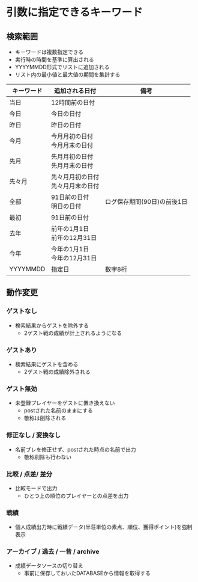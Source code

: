 # 引数に指定できるキーワード

## 検索範囲

- キーワードは複数指定できる
- 実行時の時間を基準に算出される
- YYYYMMDD形式でリストに追加される
- リスト内の最小値と最大値の期間を集計する

| キーワード | 追加される日付                         | 備考                        |
| ---------- | -------------------------------------- | --------------------------- |
| 当日       | 12時間前の日付                         |                             |
| 今日       | 今日の日付                             |                             |
| 昨日       | 昨日の日付                             |                             |
| 今月       | 今月月初の日付<br />今月月末の日付     |                             |
| 先月       | 先月月初の日付<br />先月月末の日付     |                             |
| 先々月     | 先々月月初の日付<br />先々月月末の日付 |                             |
| 全部       | 91日前の日付<br />明日の日付           | ログ保存期間(90日)の前後1日 |
| 最初       | 91日前の日付                           |                             |
| 去年       | 前年の1月1日<br />前年の12月31日       |                             |
| 今年       | 今年の1月1日<br />今年の12月31日       |                             |
| YYYYMMDD   | 指定日                                 | 数字8桁                     |

## 動作変更

### ゲストなし

- 検索結果からゲストを除外する
  - 2ゲスト戦の成績が計上されるようになる

### ゲストあり

- 検索結果にゲストを含める
  - 2ゲスト戦の成績除外される

### ゲスト無効

- 未登録プレイヤーをゲストに置き換えない
  - postされた名前のままにする
  - 敬称は削除される

### 修正なし / 変換なし

- 名前ブレを修正せず、postされた時点の名前で出力
  - 敬称削除も行わない

### 比較 / 点差/ 差分

- 比較モードで出力
  - ひとつ上の順位のプレイヤーとの点差を出力

### 戦績

- 個人成績出力時に戦績データ(半荘単位の素点、順位、獲得ポイント)を強制表示

### アーカイブ / 過去 / 一昔 / archive

- 成績データソースの切り替え
  - 事前に保存しておいたDATABASEから情報を取得する
